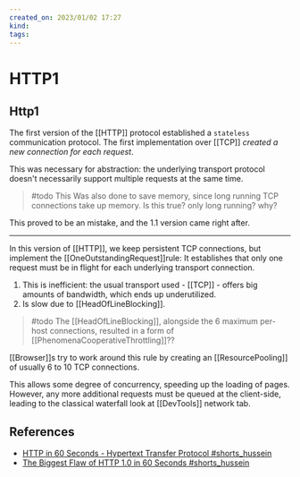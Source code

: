```yaml
---
created_on: 2023/01/02 17:27
kind:
tags:
---
```


# HTTP1

## Http1

The first version of the \[\[HTTP]] protocol established a `stateless` communication protocol.
The first implementation over \[\[TCP]] *created a new connection for each request*.

This was necessary for abstraction: the underlying transport protocol doesn't necessarily support multiple requests at the same time.

> \#todo
> This Was  also done to save memory, since long running TCP connections take up memory.
> Is this true? only long running? why?

This proved to be an mistake, and the 1.1 version came right after.

___

In this version of \[\[HTTP]], we keep persistent TCP connections, but implement the \[\[OneOutstandingRequest]]rule: It establishes that only one request must be in flight for each underlying transport connection.

1. This is inefficient: the usual transport used - \[\[TCP]] - offers big amounts of bandwidth, which ends up underutilized.
2. Is slow due to \[\[HeadOfLineBlocking]].

> \#todo The \[\[HeadOfLineBlocking]], alongside the 6 maximum per-host connections, resulted in a form of \[\[PhenomenaCooperativeThrottling]]??

\[\[Browser]]s try to work around this rule by creating an \[\[ResourcePooling]] of usually 6 to 10 TCP connections.

This allows some degree of concurrency, speeding up the loading of pages. However, any more additional requests must be queued at the client-side, leading to the classical waterfall look at \[\[DevTools]] network tab.

## References

- [HTTP in 60 Seconds - Hypertext Transfer Protocol #shorts\_hussein](https://www.youtube.com/shorts/Fbmru6iSee8)
- [The Biggest Flaw of HTTP 1.0 in 60 Seconds #shorts\_hussein](https://www.youtube.com/watch?v=6cncmSaRqzQ)
